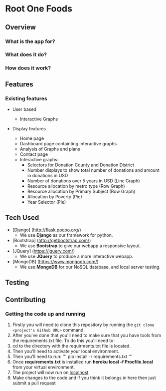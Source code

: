 # Root One Foods

## Overview

### What is the app for?



### What does it do?



### How does it work?



## Features

### Existing features

- User based
    - Interactive Graphs

- Display features
    - Home page
    - Dashboard page containting interactive graphs
    - Analysis of Graphs and plans
    - Contact page
    - Interactive graphs:
    	- Selectors for Donation County and Donation District
    	- Number displays to show total number of donations and amount in donations in USD
        - Number of donations over 5 years in USD (Line Graph)
        - Resource allocation by metro type (Row Graph)
        - Resource allocation by Primary Subject (Row Graph)
        - Allocation by Poverty (Pie)
        - Year Selector (Pie)

## Tech Used

- [Django] (http://flask.pocoo.org/)
    - We use **Django** as our framework for python.
- [Bootstrap] (http://getbootstrap.com/)
    - We use **Bootstrap** to give our webapp a responsive layout.
- [JQuery] (https://jquery.com/)
    - We use **JQuery** to produce a more interactive webapp. 
- [MongoDB] (https://www.mongodb.com/)
    - We use **MongoDB** for our NoSQL database. and local server testing. 

## Testing

## Contributing

### Getting the code up and running
1. Firstly you will need to clone this repository by running the ```git clone <project's Github URL>``` command
2. After you've done that you'll need to make sure that you have tools from the requirements.txt file. To do this you'll need to: 
  1. cd to the directory with the requirments.txt file is located.
  2. Then you'll need to activate your local environment.
  3. Then you'll need to run: 
    '''
    pip install -r requirements.txt
    '''
3. Once **requirements.txt** is installed run **heroku local -f Procfile.local** from your virtual environment.
4. The project will now run on [localhost](http://127.0.0.1:5000)
5. Make changes to the code and if you think it belongs in here then just submit a pull request